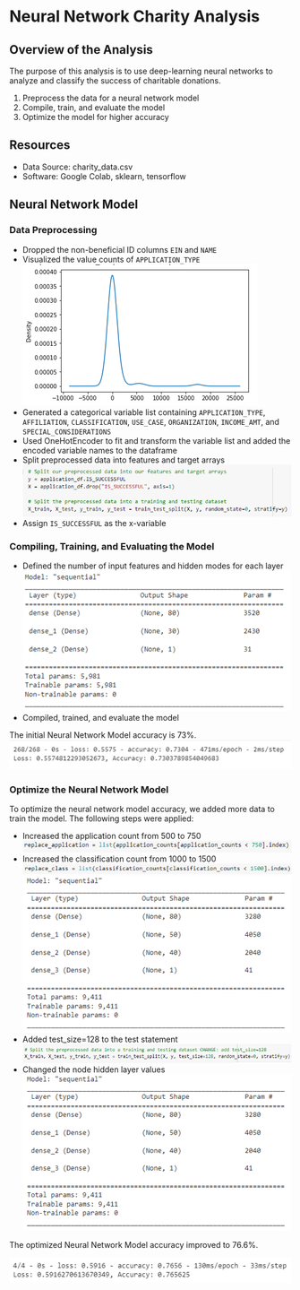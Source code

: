# Neural Network Charity Analysis

## Overview of the Analysis
The purpose of this analysis is to use deep-learning neural networks to analyze and classify the success of charitable donations.
 
1) Preprocess the data for a neural network model  
2) Compile, train, and evaluate the model
3) Optimize the model for higher accuracy

## Resources
- Data Source: charity_data.csv
- Software: Google Colab, sklearn, tensorflow

## Neural Network Model

### Data Preprocessing
- Dropped the non-beneficial ID columns ```EIN``` and ```NAME```
- Visualized the value counts of ```APPLICATION_TYPE```
![count_app_type](https://github.com/frlinh/neural-network-charity-analysis/blob/839577d40e5b897ed5a0a6dc4ce77382b6439ddb/charity.fig.png)
- Generated a categorical variable list containing ```APPLICATION_TYPE```, ```AFFILIATION```, ```CLASSIFICATION```, ```USE_CASE```, ```ORGANIZATION```, ```INCOME_AMT```, and ```SPECIAL_CONSIDERATIONS```
- Used OneHotEncoder to fit and transform the variable list and added the encoded variable names to the dataframe
- Split preprocessed data into features and target arrays
![split](https://github.com/frlinh/neural-network-charity-analysis/blob/92ecc0703d6980c57c714bbea9a83da5635789f2/Resources/splitTrain.png)
- Assign ```IS_SUCCESSFUL``` as the x-variable

### Compiling, Training, and Evaluating the Model
- Defined the number of input features and hidden modes for each layer
![sequential](https://github.com/frlinh/neural-network-charity-analysis/blob/839577d40e5b897ed5a0a6dc4ce77382b6439ddb/sequentialModel.png)
- Compiled, trained, and evaluate the model

The initial Neural Network Model accuracy is 73%.
![nnModel](https://github.com/frlinh/neural-network-charity-analysis/blob/839577d40e5b897ed5a0a6dc4ce77382b6439ddb/nnModel.png)

### Optimize the Neural Network Model
To optimize the neural network model accuracy, we added more data to train the model.
The following steps were applied:
- Increased the application count from 500 to 750
![appCount](https://github.com/frlinh/neural-network-charity-analysis/blob/18957a009dd653c0b6811353cce18fbad7fb4927/Resources/appCount.png)
- Increased the classification count from 1000 to 1500
![classCount](https://github.com/frlinh/neural-network-charity-analysis/blob/18957a009dd653c0b6811353cce18fbad7fb4927/Resources/classCount.png)
![sequentialModelOpt](https://github.com/frlinh/neural-network-charity-analysis/blob/92ecc0703d6980c57c714bbea9a83da5635789f2/Resources/sequentialModelOpt.png)
- Added test_size=128 to the test statement
![splitOpt](https://github.com/frlinh/neural-network-charity-analysis/blob/92ecc0703d6980c57c714bbea9a83da5635789f2/Resources/splitTrainOpt.png)
- Changed the node hidden layer values
![sequentialModelOpt](https://github.com/frlinh/neural-network-charity-analysis/blob/92ecc0703d6980c57c714bbea9a83da5635789f2/Resources/sequentialModelOpt.png)

The optimized Neural Network Model accuracy improved to 76.6%.

![nnModelOpt](https://github.com/frlinh/neural-network-charity-analysis/blob/92ecc0703d6980c57c714bbea9a83da5635789f2/Resources/nnModelOpt.png)
